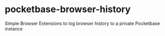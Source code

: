 # pocketbase-browser-history
Simple Browser Extensions to log browser history to a private Pocketbase instance
